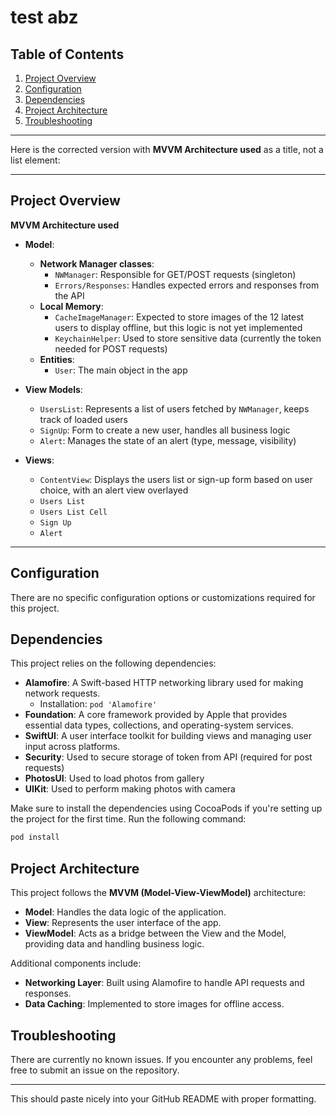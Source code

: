 

# test abz

## Table of Contents
1. [Project Overview](#project-overview)
2. [Configuration](#configuration)
3. [Dependencies](#dependencies)
4. [Project Architecture](#project-architecture)
5. [Troubleshooting](#troubleshooting)

---

Here is the corrected version with **MVVM Architecture used** as a title, not a list element:

---

## Project Overview

**MVVM Architecture used**

- **Model**:  
  - **Network Manager classes**:  
    - `NWManager`: Responsible for GET/POST requests (singleton)  
    - `Errors/Responses`: Handles expected errors and responses from the API  
  - **Local Memory**:  
    - `CacheImageManager`: Expected to store images of the 12 latest users to display offline, but this logic is not yet implemented  
    - `KeychainHelper`: Used to store sensitive data (currently the token needed for POST requests)  
  - **Entities**:  
    - `User`: The main object in the app  

- **View Models**:  
  - `UsersList`: Represents a list of users fetched by `NWManager`, keeps track of loaded users  
  - `SignUp`: Form to create a new user, handles all business logic  
  - `Alert`: Manages the state of an alert (type, message, visibility)  

- **Views**:  
  - `ContentView`: Displays the users list or sign-up form based on user choice, with an alert view overlayed  
  - `Users List`  
  - `Users List Cell`  
  - `Sign Up`  
  - `Alert`
 
---

## Configuration
There are no specific configuration options or customizations required for this project.

## Dependencies
This project relies on the following dependencies:
- **Alamofire**: A Swift-based HTTP networking library used for making network requests.
  - Installation: `pod 'Alamofire'`
- **Foundation**: A core framework provided by Apple that provides essential data types, collections, and operating-system services.
- **SwiftUI**: A user interface toolkit for building views and managing user input across platforms.
- **Security**: Used to secure storage of token from API (required for post requests)
- **PhotosUI**: Used to load photos from gallery
- **UIKit**: Used to perform making photos with camera

Make sure to install the dependencies using CocoaPods if you're setting up the project for the first time. Run the following command:

```bash
pod install
```

## Project Architecture
This project follows the **MVVM (Model-View-ViewModel)** architecture:
- **Model**: Handles the data logic of the application.
- **View**: Represents the user interface of the app.
- **ViewModel**: Acts as a bridge between the View and the Model, providing data and handling business logic.

Additional components include:
- **Networking Layer**: Built using Alamofire to handle API requests and responses.
- **Data Caching**: Implemented to store images for offline access.

## Troubleshooting
There are currently no known issues. If you encounter any problems, feel free to submit an issue on the repository.

---

This should paste nicely into your GitHub README with proper formatting.
